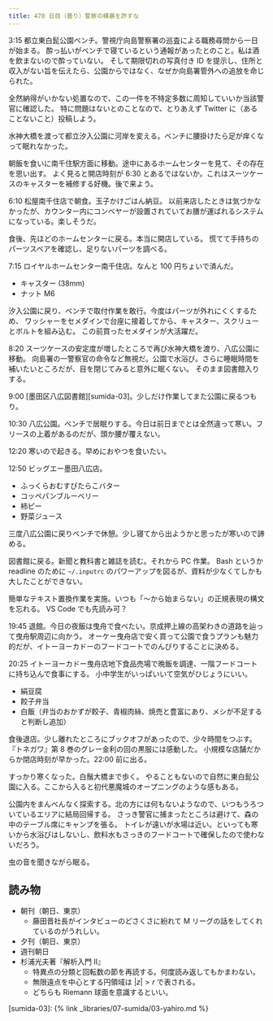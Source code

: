 ```yaml
---
title: 470 日目（曇り）警察の横暴を許すな
---
```


3:15 都立東白髭公園ベンチ。警視庁向島警察署の巡査による職務尋問から一日が始まる。
酔っ払いがベンチで寝ているという通報があったとのこと。私は酒を飲まないので酔っていない。
そして期限切れの写真付き ID を提示し、住所と収入がない旨を伝えたら、公園からではなく、なぜか向島署管外への追放を命じられた。

全然納得がいかない処置なので、この一件を不特定多数に周知していいか当該警官に確認した。
特に問題はないとのことなので、とりあえず Twitter に（あることないこと）投稿しよう。

水神大橋を渡って都立汐入公園に河岸を変える。ベンチに腰掛けたら足が痒くなって眠れなかった。

朝飯を食いに南千住駅方面に移動。途中にあるホームセンターを見て、その存在を思い出す。
よく見ると開店時刻が 6:30 とあるではないか。これはスーツケースのキャスターを補修する好機。後で来よう。

6:10 松屋南千住店で朝食。玉子かけごはん納豆。
以前来店したときは気づかなかったが、カウンター内にコンベヤーが設置されていてお膳が運ばれるシステムになっている。楽しそうだ。

食後、先ほどのホームセンターに戻る。本当に開店している。
慌てて手持ちのパーツスペアを確認し、足りないパーツを調べる。

7:15 ロイヤルホームセンター南千住店。なんと 100 円ちょいで済んだ。

* キャスター (38mm)
* ナット M6

汐入公園に戻り、ベンチで取付作業を敢行。今度はパーツが外れにくくするため、
ワッシャーをセメダインで台座に接着してから、キャスター、スクリューとボルトを組み込む。
この前買ったセメダインが大活躍だ。

8:20 スーツケースの安定度が増したところで再び水神大橋を渡り、八広公園に移動。
向島署の一警察官の命令など無視だ。公園で水浴び。さらに睡眠時間を補いたいところだが、目を閉じてみると意外に眠くない。
そのまま図書館入りする。

9:00 [墨田区八広図書館][sumida-03]。少しだけ作業してまた公園に戻るつもり。

10:30 八広公園。ベンチで居眠りする。今日は前日までとは全然違って寒い。フリースの上着があるのだが、頭か腰が覆えない。

12:20 寒いので起きる。早めにおやつを食いたい。

12:50 ビッグエー墨田八広店。

* ふっくらおむすびたらこバター
* コッペパンブルーベリー
* 柿ピー
* 野菜ジュース

三度八広公園に戻りベンチで休憩。少し寝てから出ようかと思ったが寒いので諦める。

図書館に戻る。新聞と教科書と雑誌を読む。それから PC 作業。
Bash というか readline のために `~/.inputrc` のパワーアップを図るが、資料が少なくてしかも大したことができない。

簡単なテキスト置換作業を実施。いつも「～から始まらない」の正規表現の構文を忘れる。
VS Code でも先読み可？

19:45 退館。今日の夜飯は曳舟で食べたい。京成押上線の高架わきの道路を辿って曳舟駅周辺に向かう。
オーケー曳舟店で安く買って公園で食うプランも魅力的だが、イトーヨーカドーのフードコートでのんびりすることに決める。

20:25 イトーヨーカドー曳舟店地下食品売場で晩飯を調達、一階フードコートに持ち込んで食事にする。
小中学生がいっぱいいて空気がひじょうにいい。

* 絹豆腐
* 餃子弁当
* 白飯（弁当のおかずが餃子、青椒肉絲、焼売と豊富にあり、メシが不足すると判断し追加）

食後退店。少し離れたところにブックオフがあったので、少々時間をつぶす。
『トネガワ』第 8 巻のグレー金利の回の黒服には感動した。
小規模な店舗だからか閉店時刻が早かった。22:00 前に出る。

すっかり寒くなった。白鬚大橋まで歩く。
やることもないので自然に東白髭公園に入る。ここから入ると初代悪魔城のオープニングのような感もある。

公園内をまんべんなく探索する。北の方には何もないようなので、いつもうろついているエリアに結局回帰する。
さっき警官に捕まったところは避けて、森の中のテーブル席にキャンプを張る。
トイレが遠いが水場は近い。といっても寒いから水浴びはしないし、飲料水もさっきのフードコートで確保したので使わないだろう。

虫の音を聞きながら眠る。

## 読み物

* 朝刊（朝日、東京）
  * 藤田晋社長がインタビューのどさくさに紛れて M リーグの話をしてくれているのがうれしい。
* 夕刊（朝日、東京）
* 週刊朝日
* 杉浦光夫著『解析入門 II』
  * 特異点の分類と回転数の節を再読する。何度読み返してもかまわない。
  * 無限遠点を中心とする円領域は $\lvert z \rvert > r$ で表される。
  * どちらも Riemann 球面を意識するといい。

[sumida-03]: {% link _libraries/07-sumida/03-yahiro.md %}

